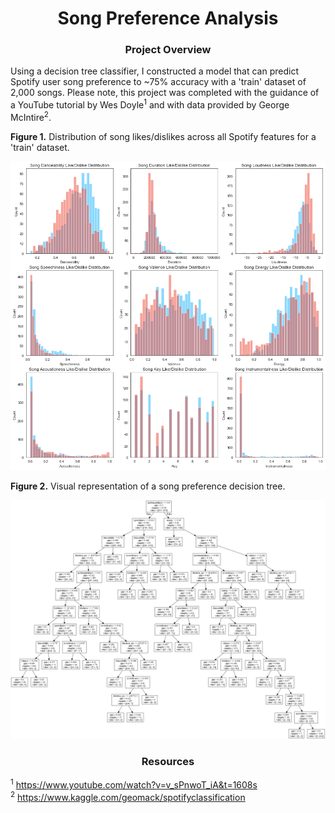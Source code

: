 # <div align="center">Song Preference Analysis</div>

### <div align="center">Project Overview</div>

Using a decision tree classifier, I constructed a model that can predict Spotify user song preference to ~75% accuracy with a 'train' dataset of 2,000 songs. Please note, this project was completed with the guidance of a YouTube tutorial by Wes Doyle<sup>1</sup> and with data provided by George McIntire<sup>2</sup>.<br />

**Figure 1.** Distribution of song likes/dislikes across all Spotify features for a 'train' dataset.<br />

![alt text](https://github.com/nphorsley59/Spotify_ML/blob/master/song_pref_hist.png "Song Preference by Feature")<br />

**Figure 2.** Visual representation of a song preference decision tree.<br />

![alt text](https://github.com/nphorsley59/Spotify_ML/blob/master/dtree_01.png "Decision Tree Classifier")<br />

### <div align="center">Resources</div>
<sup>1</sup> https://www.youtube.com/watch?v=v_sPnwoT_iA&t=1608s<br />
<sup>2</sup> https://www.kaggle.com/geomack/spotifyclassification
